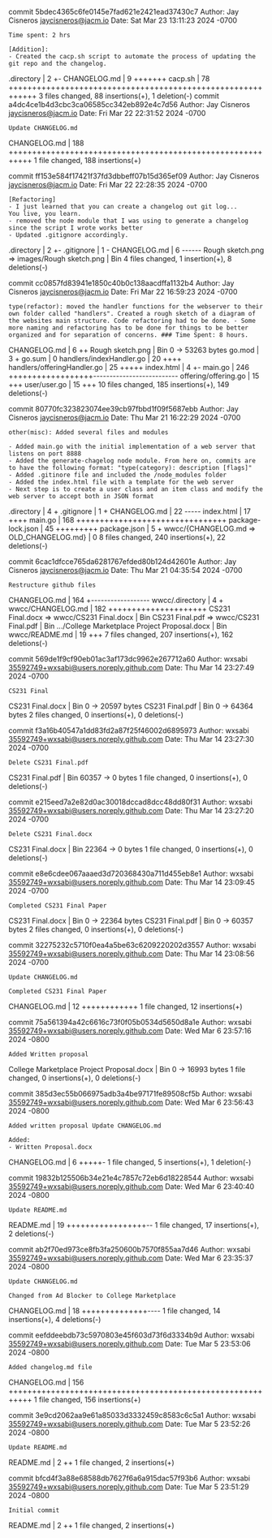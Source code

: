 commit 5bdec4365c6fe0145e7fad621e2421ead37430c7
Author: Jay Cisneros <jaycisneros@jacm.io>
Date:   Sat Mar 23 13:11:23 2024 -0700

    Time spent: 2 hrs
    
    [Addition]:
    - Created the cacp.sh script to automate the process of updating the git repo and the changelog.

 .directory   |  2 +-
 CHANGELOG.md |  9 +++++++
 cacp.sh      | 78 ++++++++++++++++++++++++++++++++++++++++++++++++++++++++++++
 3 files changed, 88 insertions(+), 1 deletion(-)
commit a4dc4ce1b4d3cbc3ca06585cc342eb892e4c7d56
Author: Jay Cisneros <jaycisneros@jacm.io>
Date:   Fri Mar 22 22:31:52 2024 -0700

    Update CHANGELOG.md

 CHANGELOG.md | 188 +++++++++++++++++++++++++++++++++++++++++++++++++++++++++++
 1 file changed, 188 insertions(+)

commit ff153e584f17421f37fd3dbbeff07b15d365ef09
Author: Jay Cisneros <jaycisneros@jacm.io>
Date:   Fri Mar 22 22:28:35 2024 -0700

    [Refactoring]
    - I just learned that you can create a changelog out git log...
    You live, you learn.
    - removed the node module that I was using to generate a changelog
    since the script I wrote works better
    - Updated .gitignore accordingly.

 .directory                                  |   2 +-
 .gitignore                                  |   1 -
 CHANGELOG.md                                |   6 ------
 Rough sketch.png => images/Rough sketch.png | Bin
 4 files changed, 1 insertion(+), 8 deletions(-)

commit cc0857fd83941e1850c40b0c138aacdffa1132b4
Author: Jay Cisneros <jaycisneros@jacm.io>
Date:   Fri Mar 22 16:59:23 2024 -0700

    type(refactor): moved the handler functions for the webserver to their own folder called "handlers". Created a rough sketch of a diagram of the websites main structure. Code refactoring had to be done. - Some more naming and refactoring has to be done for things to be better organized and for separation of concerns. ### Time Spent: 8 hours.

 CHANGELOG.md                |   6 ++
 Rough sketch.png            | Bin 0 -> 53263 bytes
 go.mod                      |   3 +
 go.sum                      |   0
 handlers/indexHandler.go    |  20 ++++
 handlers/offeringHandler.go |  25 +++++
 index.html                  |   4 +-
 main.go                     | 246 ++++++++++++++++++--------------------------
 offering/offering.go        |  15 +++
 user/user.go                |  15 +++
 10 files changed, 185 insertions(+), 149 deletions(-)

commit 80770fc323823074ee39cb97fbbd1f09f5687ebb
Author: Jay Cisneros <jaycisneros@jacm.io>
Date:   Thu Mar 21 16:22:29 2024 -0700

    other(misc): Added several files and modules
    
    - Added main.go with the initial implementation of a web server that listens on port 8888
    - Added the generate-chagelog node module. From here on, commits are to have the following format: "type(category): description [flags]"
    - Added .gitinore file and included the /node_modules folder
    - Added the index.html file with a template for the web server
    - Next step is to create a user class and an item class and modify the web server to accept both in JSON format

 .directory                              |   4 +
 .gitignore                              |   1 +
 CHANGELOG.md                            |  22 -----
 index.html                              |  17 ++++
 main.go                                 | 168 ++++++++++++++++++++++++++++++++
 package-lock.json                       |  45 +++++++++
 package.json                            |   5 +
 wwcc/{CHANGELOG.md => OLD_CHANGELOG.md} |   0
 8 files changed, 240 insertions(+), 22 deletions(-)

commit 6cac1dfcce765da6281767efded80b124d42601e
Author: Jay Cisneros <jaycisneros@jacm.io>
Date:   Thu Mar 21 04:35:54 2024 -0700

    Restructure github files

 CHANGELOG.md                                       | 164 +------------------
 wwcc/.directory                                    |   4 +
 wwcc/CHANGELOG.md                                  | 182 +++++++++++++++++++++
 CS231 Final.docx => wwcc/CS231 Final.docx          | Bin
 CS231 Final.pdf => wwcc/CS231 Final.pdf            | Bin
 .../College Marketplace Project Proposal.docx      | Bin
 wwcc/README.md                                     |  19 +++
 7 files changed, 207 insertions(+), 162 deletions(-)

commit 569de1f9cf90eb01ac3af173dc9962e267712a60
Author: wxsabi <35592749+wxsabi@users.noreply.github.com>
Date:   Thu Mar 14 23:27:49 2024 -0700

    CS231 Final

 CS231 Final.docx | Bin 0 -> 20597 bytes
 CS231 Final.pdf  | Bin 0 -> 64364 bytes
 2 files changed, 0 insertions(+), 0 deletions(-)

commit f3a16b40547a1dd83fd2a87f25f46002d6895973
Author: wxsabi <35592749+wxsabi@users.noreply.github.com>
Date:   Thu Mar 14 23:27:30 2024 -0700

    Delete CS231 Final.pdf

 CS231 Final.pdf | Bin 60357 -> 0 bytes
 1 file changed, 0 insertions(+), 0 deletions(-)

commit e215eed7a2e82d0ac30018dccad8dcc48dd80f31
Author: wxsabi <35592749+wxsabi@users.noreply.github.com>
Date:   Thu Mar 14 23:27:20 2024 -0700

    Delete CS231 Final.docx

 CS231 Final.docx | Bin 22364 -> 0 bytes
 1 file changed, 0 insertions(+), 0 deletions(-)

commit e8e6cdee067aaaed3d720368430a711d455eb8e1
Author: wxsabi <35592749+wxsabi@users.noreply.github.com>
Date:   Thu Mar 14 23:09:45 2024 -0700

    Completed CS231 Final Paper

 CS231 Final.docx | Bin 0 -> 22364 bytes
 CS231 Final.pdf  | Bin 0 -> 60357 bytes
 2 files changed, 0 insertions(+), 0 deletions(-)

commit 32275232c5710f0ea4a5be63c6209220202d3557
Author: wxsabi <35592749+wxsabi@users.noreply.github.com>
Date:   Thu Mar 14 23:08:56 2024 -0700

    Update CHANGELOG.md
    
    Completed CS231 Final Paper

 CHANGELOG.md | 12 ++++++++++++
 1 file changed, 12 insertions(+)

commit 75a561394a42c6616c73f0f05b0534d5650d8a1e
Author: wxsabi <35592749+wxsabi@users.noreply.github.com>
Date:   Wed Mar 6 23:57:16 2024 -0800

    Added Written proposal

 College Marketplace Project Proposal.docx | Bin 0 -> 16993 bytes
 1 file changed, 0 insertions(+), 0 deletions(-)

commit 385d3ec55b066975adb3a4be97171fe89508cf5b
Author: wxsabi <35592749+wxsabi@users.noreply.github.com>
Date:   Wed Mar 6 23:56:43 2024 -0800

    Added written proposal Update CHANGELOG.md
    
    Added:
    - Written Proposal.docx

 CHANGELOG.md | 6 +++++-
 1 file changed, 5 insertions(+), 1 deletion(-)

commit 19832b125506b34e21e4c7857c72eb6d18228544
Author: wxsabi <35592749+wxsabi@users.noreply.github.com>
Date:   Wed Mar 6 23:40:40 2024 -0800

    Update README.md

 README.md | 19 +++++++++++++++++--
 1 file changed, 17 insertions(+), 2 deletions(-)

commit ab2f70ed973ce8fb3fa250600b7570f855aa7d46
Author: wxsabi <35592749+wxsabi@users.noreply.github.com>
Date:   Wed Mar 6 23:35:37 2024 -0800

    Update CHANGELOG.md
    
    Changed from Ad Blocker to College Marketplace

 CHANGELOG.md | 18 ++++++++++++++----
 1 file changed, 14 insertions(+), 4 deletions(-)

commit eefddeebdb73c5970803e45f603d73f6d3334b9d
Author: wxsabi <35592749+wxsabi@users.noreply.github.com>
Date:   Tue Mar 5 23:53:06 2024 -0800

    Added changelog.md file

 CHANGELOG.md | 156 +++++++++++++++++++++++++++++++++++++++++++++++++++++++++++
 1 file changed, 156 insertions(+)

commit 3e9cd2062aa9e61a85033d3332459c8583c6c5a1
Author: wxsabi <35592749+wxsabi@users.noreply.github.com>
Date:   Tue Mar 5 23:52:26 2024 -0800

    Update README.md

 README.md | 2 ++
 1 file changed, 2 insertions(+)

commit bfcd4f3a88e68588db7627f6a6a915dac57f93b6
Author: wxsabi <35592749+wxsabi@users.noreply.github.com>
Date:   Tue Mar 5 23:51:29 2024 -0800

    Initial commit

 README.md | 2 ++
 1 file changed, 2 insertions(+)
